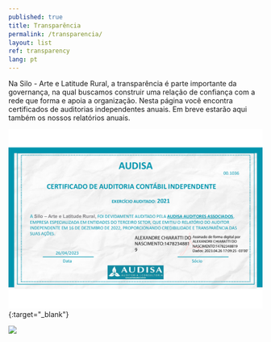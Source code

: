 ```yaml
---
published: true
title: Transparência
permalink: /transparencia/
layout: list
ref: transparency
lang: pt
---
```



Na Silo - Arte e Latitude Rural, a transparência é parte importante da governança, na qual buscamos construir uma relação de confiança com a rede que forma e apoia a organização. Nesta página você encontra certificados de auditorias independentes anuais. Em breve estarão aqui também os nossos relatórios anuais. 


[![](/media/images/certificado_SILO88.png)](/media/docs/certificado_SILO88.pdf){:target="_blank"}

[![](/media/images/certificado_SILO[88].png)](construindo_a_silo_escola_pt)